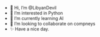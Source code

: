 - 👋 Hi, I’m @LibyanDevil
- 👀 I’m interested in Python
- 🌱 I’m currently learning AI
- 💞️ I’m looking to collaborate on compneys
- ✨ Have a nice day.

